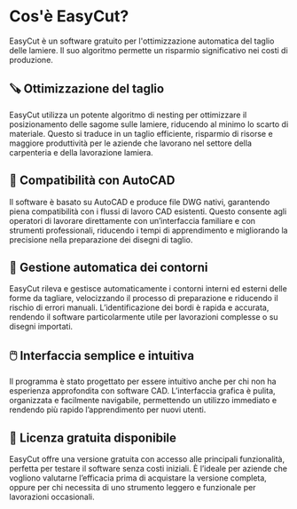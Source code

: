 # Cos'è EasyCut?

EasyCut è un software gratuito per l'ottimizzazione automatica del taglio delle lamiere. Il suo algoritmo permette un risparmio significativo nei costi di produzione.

## 🪚 Ottimizzazione del taglio

EasyCut utilizza un potente algoritmo di nesting per ottimizzare il posizionamento delle sagome sulle lamiere, riducendo al minimo lo scarto di materiale. Questo si traduce in un taglio efficiente, risparmio di risorse e maggiore produttività per le aziende che lavorano nel settore della carpenteria e della lavorazione lamiera.

## 📐 Compatibilità con AutoCAD

Il software è basato su AutoCAD e produce file DWG nativi, garantendo piena compatibilità con i flussi di lavoro CAD esistenti. Questo consente agli operatori di lavorare direttamente con un’interfaccia familiare e con strumenti professionali, riducendo i tempi di apprendimento e migliorando la precisione nella preparazione dei disegni di taglio.

## 🧩 Gestione automatica dei contorni

EasyCut rileva e gestisce automaticamente i contorni interni ed esterni delle forme da tagliare, velocizzando il processo di preparazione e riducendo il rischio di errori manuali. L’identificazione dei bordi è rapida e accurata, rendendo il software particolarmente utile per lavorazioni complesse o su disegni importati.

## 🖱️ Interfaccia semplice e intuitiva

Il programma è stato progettato per essere intuitivo anche per chi non ha esperienza approfondita con software CAD. L’interfaccia grafica è pulita, organizzata e facilmente navigabile, permettendo un utilizzo immediato e rendendo più rapido l’apprendimento per nuovi utenti.

## 🎁 Licenza gratuita disponibile

EasyCut offre una versione gratuita con accesso alle principali funzionalità, perfetta per testare il software senza costi iniziali. È l’ideale per aziende che vogliono valutarne l’efficacia prima di acquistare la versione completa, oppure per chi necessita di uno strumento leggero e funzionale per lavorazioni occasionali.
